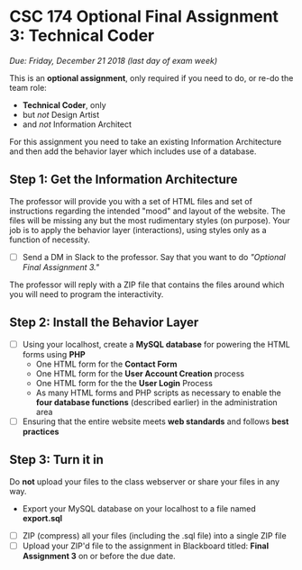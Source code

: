 # CSC 174  Optional Final Assignment 3: Technical Coder

*Due: Friday, December 21 2018 (last day of exam week)*

This is an **optional assignment**, only required if you need to do, or re-do the team role:

- **Technical Coder**, only
- but *not* Design Artist 
- and *not* Information Architect

For this assignment you need to take an existing Information Architecture and then add the behavior layer which includes use of a database.

## Step 1: Get the Information Architecture

The professor will provide you with a set of HTML files and set of instructions regarding the intended "mood" and layout of the website.  The files will be missing any but the most rudimentary styles (on purpose).  Your job is to apply the behavior layer (interactions), using styles only as a function of necessity.

- [ ] Send a DM in Slack to the professor.  Say that you want to do *"Optional Final Assignment 3."*

The professor will reply with a ZIP file that contains the files around which you will need to program the interactivity.

## Step 2: Install the Behavior Layer

- [ ] Using your localhost, create a **MySQL database** for powering the HTML forms using **PHP**
  - One HTML form for the **Contact Form**
  - One HTML form for the **User Account Creation** process 
  - One HTML form for the the **User Login** Process
  - As many HTML forms and PHP scripts as necessary to enable the **four database functions** (described earlier) in the administration area
- [ ] Ensuring that the entire website meets **web standards** and follows **best practices**

## Step 3: Turn it in

Do **not** upload your files to the class webserver or share your files in any way.  

- Export your MySQL database on your localhost to a file named **export.sql**

- [ ] ZIP (compress) all your files (including the .sql file) into a single ZIP file
- [ ] Upload your ZIP'd file to the assignment in Blackboard titled: **Final Assignment 3** on or before the due date.